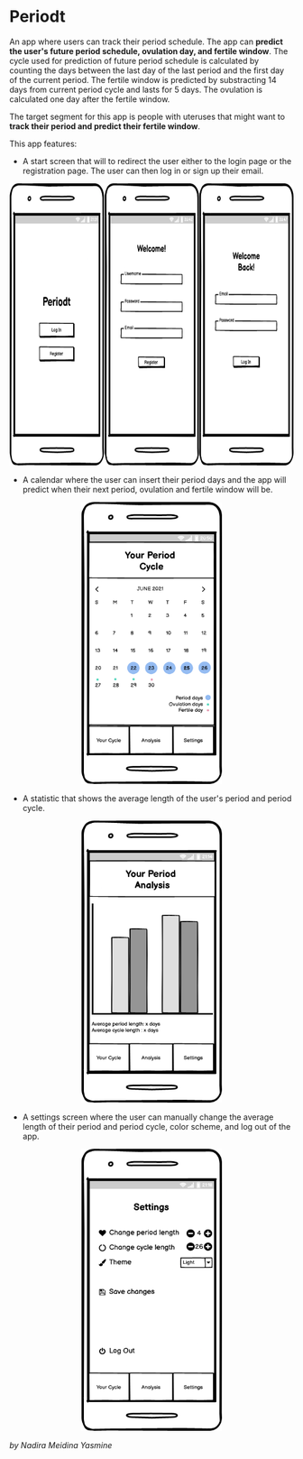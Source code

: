 # Periodt

An app where users can track their period schedule. The app can **predict the user's future period schedule, ovulation day, and fertile window**. The cycle used for prediction of future period schedule is calculated by counting the days between the last day of the last period and the first day of the current period. The fertile window is predicted by substracting 14 days from current period cycle and lasts for 5 days. The ovulation is calculated one day after the fertile window.

The target segment for this app is people with uteruses that might want to **track their period and predict their fertile window**.

This app features:

* A start screen that will to redirect the user either to the login page or the registration page. The user can then log in or sign up their email.

<p align="center">
<img src="./start screen.png" alt="demo of the login function" width="750" height="500">
</p>

* A calendar where the user can insert their period days and the app will predict when their next period, ovulation and fertile window will be.

<p align="center">
<img src="./calendar.png" alt="demo of the login function" width="250" height="500">
</p>

* A statistic that shows the average length of the user's period and period cycle.

<p align="center">
<img src="./analysis.png" alt="demo of the login function" width="250" height="500">
</p>
  
* A settings screen where the user can manually change the average length of their period and period cycle, color scheme, and log out of the app.

<p align="center">
<img src="./settings.png" alt="demo of the login function" width="250" height="500">
</p>

_by Nadira Meidina Yasmine_
